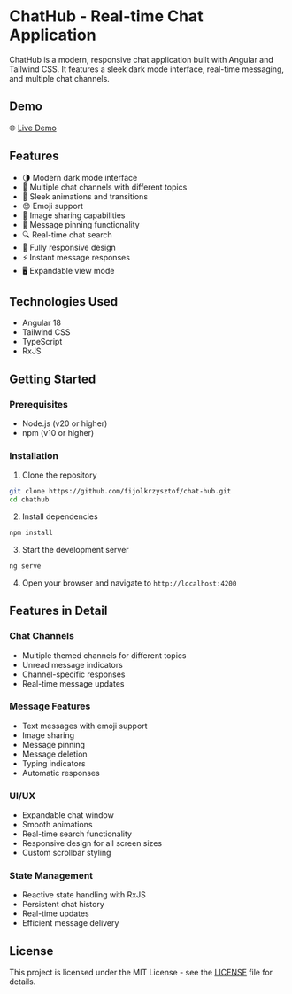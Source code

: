# ChatHub - Real-time Chat Application

ChatHub is a modern, responsive chat application built with Angular and Tailwind CSS. It features a sleek dark mode interface, real-time messaging, and multiple chat channels.

## Demo

🌐 [Live Demo](https://fijolkrzysztof.github.io/chat-hub/)

## Features

- 🌗 Modern dark mode interface
- 💬 Multiple chat channels with different topics
- 🎨 Sleek animations and transitions
- 😊 Emoji support
- 📸 Image sharing capabilities
- 📍 Message pinning functionality
- 🔍 Real-time chat search
- 📱 Fully responsive design
- ⚡ Instant message responses
- 🖥️ Expandable view mode

## Technologies Used

- Angular 18
- Tailwind CSS
- TypeScript
- RxJS

## Getting Started

### Prerequisites

- Node.js (v20 or higher)
- npm (v10 or higher)

### Installation

1. Clone the repository
```bash
git clone https://github.com/fijolkrzysztof/chat-hub.git
cd chathub
```

2. Install dependencies
```bash
npm install
```

3. Start the development server
```bash
ng serve
```

4. Open your browser and navigate to `http://localhost:4200`

## Features in Detail

### Chat Channels
- Multiple themed channels for different topics
- Unread message indicators
- Channel-specific responses
- Real-time message updates

### Message Features
- Text messages with emoji support
- Image sharing
- Message pinning
- Message deletion
- Typing indicators
- Automatic responses

### UI/UX
- Expandable chat window
- Smooth animations
- Real-time search functionality
- Responsive design for all screen sizes
- Custom scrollbar styling

### State Management
- Reactive state handling with RxJS
- Persistent chat history
- Real-time updates
- Efficient message delivery

## License

This project is licensed under the MIT License - see the [LICENSE](LICENSE) file for details.
